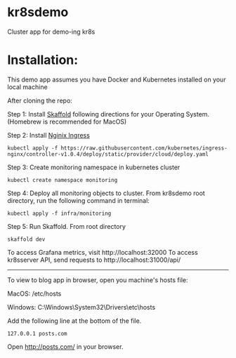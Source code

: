 # kr8sdemo
Cluster app for demo-ing kr8s

# Installation:

This demo app assumes you have Docker and Kubernetes installed on your local machine

After cloning the repo: 

Step 1: Install [Skaffold](https://skaffold.dev/docs/install/#standalone-binary) following directions for your Operating System.  (Homebrew is recommended for MacOS)

Step 2: Install [Nginix Ingress](https://kubernetes.github.io/ingress-nginx/deploy/)

```console
kubectl apply -f https://raw.githubusercontent.com/kubernetes/ingress-nginx/controller-v1.0.4/deploy/static/provider/cloud/deploy.yaml
```
Step 3: Create monitoring namespace in kubernetes cluster

```console
kubectl create namespace monitoring
```

Step 4: Deploy all monitoring objects to cluster.  From kr8sdemo root directory, run the following command in terminal:

```console
kubectl apply -f infra/monitoring
```

Step 5: Run Skaffold. From root directory

```console
skaffold dev
```

To access Grafana metrics, visit http://localhost:32000
To access kr8sserver API, send requests to http://localhost:31000/api/

----

To view to blog app in browser, open you machine's hosts file: 

MacOS: /etc/hosts

Windows: C:\Windows\System32\Drivers\etc\hosts

Add the following line at the bottom of the file. 

```console
127.0.0.1 posts.com
```

Open http://posts.com/ in your browser.

  